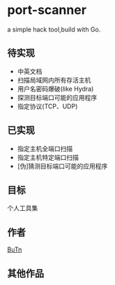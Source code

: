 port-scanner
===
a simple hack tool,build with Go.

## 待实现
- 中英文档
- 扫描局域网内所有存活主机
- 用户名密码爆破(like Hydra)
- 探测目标端口可能的应用程序
- 指定协议(TCP、UDP)

## 已实现
- 指定主机全端口扫描
- 指定主机特定端口扫描
- [伪]猜测目标端口可能的应用程序
## 目标
个人工具集

## 作者
[BuTn](https://github.com/kimmosc2)
## 其他作品
